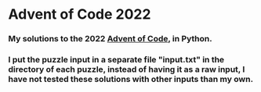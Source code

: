# Advent of Code 2022

### My solutions to the 2022 [Advent of Code](https://adventofcode.com/), in Python.

### I put the puzzle input in a separate file "input.txt" in the directory of each puzzle, instead of having it as a raw input, I have not tested these solutions with other inputs than my own.